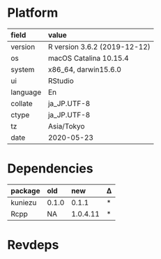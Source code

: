 # Platform

|field    |value                        |
|:--------|:----------------------------|
|version  |R version 3.6.2 (2019-12-12) |
|os       |macOS Catalina 10.15.4       |
|system   |x86_64, darwin15.6.0         |
|ui       |RStudio                      |
|language |En                           |
|collate  |ja_JP.UTF-8                  |
|ctype    |ja_JP.UTF-8                  |
|tz       |Asia/Tokyo                   |
|date     |2020-05-23                   |

# Dependencies

|package |old   |new      |Δ |
|:-------|:-----|:--------|:--|
|kuniezu |0.1.0 |0.1.1    |*  |
|Rcpp    |NA    |1.0.4.11 |*  |

# Revdeps

